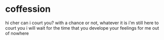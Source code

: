 # coffession
hi cher
can i court you?
with a chance or not, whatever it is i'm still here to court you i will wait for the time that you develope your feelings for me out of nowhere
